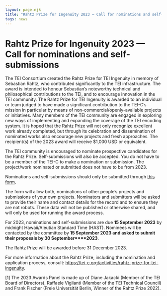 ```yaml
---
layout: page.njk
title: "Rahtz Prize for Ingenuity 2023 — Call for nominations and self-submissions"
tags: news
---
```

# Rahtz Prize for Ingenuity 2023 — Call for nominations and self-submissions
The TEI Consortium created the Rahtz Prize for TEI Ingenuity in memory of Sebastian Rahtz, who contributed significantly to the TEI infrastructure. The award is intended to honour Sebastian’s noteworthy technical and philosophical contributions to the TEI, and to encourage innovation in the TEI community. The Rahtz Prize for TEI Ingenuity is awarded to an individual or team judged to have made a significant contribution to the TEI-C’s mission in particular by means of non-commercial/openly-available projects or initiatives. Many members of the TEI community are engaged in exploring new ways of implementing and expanding the coverage of the TEI encoding system. It is hoped that the Rahtz Prize will not only recognize excellent work already completed, but through its celebration and dissemination of nominated works also encourage new projects and fresh approaches. The recipient(s) of the 2023 award will receive $1,000 USD or equivalent.


The TEI community is encouraged to nominate prospective candidates for the Rahtz Prize. Self-submissions will also be accepted. You do not have to be a member of the TEI-C to make a nomination or submission. The project/work nominated or submitted does not have to be from 2023.


Nominations and self-submissions should only be submitted through [this form](https://forms.gle/5TrY4GYXgF4S2ieE7).


The form will allow both, nominations of other people’s projects and submissions of your own projects. Nominators and submitters will be asked to provide their name and contact details for the record and to ensure they are not robots. These data will not be published or otherwise shared, and will only be used for running the award process.


For 2023, nominations and self-submissions are due **15 September 2023** by midnight Hawaii/Aleutian Standard Time (HAST). Nominees will be contacted by the committee by **15 September 2023 and asked to submit their proposals by 30 September****2023**.


The Rahtz Prize will be awarded before 31 December 2023.


For more information about the Rahtz Prize, including the nomination and application process, consult: <https://tei-c.org/activities/rahtz-prize-for-tei-ingenuity>.


[1] The 2023 Awards Panel is made up of Diane Jakacki (Member of the TEI Board of Directors), Raffaele Viglianti (Member of the TEI Technical Council) and Frank Fischer (Freie Universität Berlin, Winner of the Rahtz Prize 2022).


